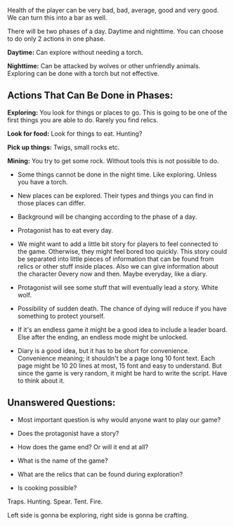 Health of the player can be very bad, bad, average, good and very good. We can turn this into a bar as well.

There will be two phases of a day. Daytime and nighttime. You can choose to do only 2 actions in one phase.

**Daytime:** Can explore without needing a torch.

**Nighttime:** Can be attacked by wolves or other unfriendly animals. Exploring can be done with a torch but not effective.

## Actions That Can Be Done in Phases:

**Exploring:** You look for things or places to go. This is going to be one of the first things you are able to do. Rarely you find relics.

**Look for food:** Look for things to eat. Hunting?

**Pick up things:** Twigs, small rocks etc.

**Mining:** You try to get some rock. Without tools this is not possible to do.

- Some things cannot be done in the night time. Like exploring. Unless you have a torch.

- New places can be explored. Their types and things you can find in those places can differ.

- Background will be changing according to the phase of a day.

- Protagonist has to eat every day.

- We might want to add a little bit story for players to feel connected to the game. Otherwise, they might feel bored too quickly. This story could be separated into little pieces of information that can be found from relics or other stuff inside places. Also we can give information about the character 0every now and then. Maybe everyday, like a diary.

- Protagonist will see some stuff that will eventually lead a story. White wolf.

- Possibility of sudden death. The chance of dying will reduce if you have something to protect yourself.

- If it's an endless game it might be a good idea to include a leader board. Else after the ending, an endless mode might be unlocked.

- Diary is a good idea, but it has to be short for convenience. Convenience meaning; it shouldn't be a page long 10 font text. Each page might be 10 20 lines at most, 15 font and easy to understand. But since the game is very random, it might be hard to write the script. Have to think about it.

## Unanswered Questions:

- Most important question is why would anyone want to play our game?

- Does the protagonist have a story?

- How does the game end? Or will it end at all?

- What is the name of the game?

- What are the relics that can be found during exploration?

- Is cooking possible?

Traps. Hunting. Spear. Tent. Fire.


Left side is gonna be exploring, right side is gonna be crafting.
